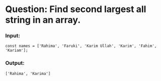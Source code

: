# Question: Find second largest all string in an array. 


### Input:

    const names = ['Rahima', 'Faruki', 'Karim Ullah', 'Karim', 'Fahim', 'Kariam'];

### Output:

    ['Rahima', 'Karima']